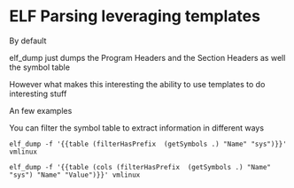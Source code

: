 # ELF Parsing leveraging templates

By default

elf_dump <filename> just dumps the Program Headers and the Section Headers as well the symbol table

However what makes this interesting the ability to use templates to do interesting stuff

An few examples

You can filter the symbol table to extract information in different ways

```
elf_dump -f '{{table (filterHasPrefix  (getSymbols .) "Name" "sys")}}' vmlinux
```

```
elf_dump -f '{{table (cols (filterHasPrefix  (getSymbols .) "Name" "sys") "Name" "Value")}}' vmlinux
```
